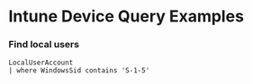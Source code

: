 # Intune Device Query Examples

### Find local users
```
LocalUserAccount
| where WindowsSid contains 'S-1-5'
```
